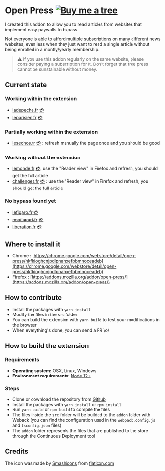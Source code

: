 # Open Press [![Buy me a tree](https://img.shields.io/badge/Buy%20me%20a%20tree-%F0%9F%8C%B3-lightgreen)](https://offset.earth/adrian)

I created this addon to allow you to read articles from websites that implement easy paywalls to bypass.

Not everyone is able to afford multiple subscriptions on many different news websites, even less when they just want to read a single article without being enrolled in a montly/yearly membership.

> ⚠️ If you use this addon regularly on the same website, please consider paying a subscription for it. Don't forget that free press cannot be sunstainable without money.

## Current state

### Working within the extension

- [ladepeche.fr](https://www.ladepeche.fr) [💳](https://clubabonnes.ladepeche.fr/offres)
- [leparisien.fr](http://www.leparisien.fr) [💳](https://abonnement.leparisien.fr/)

### Partially working within the extension

- [lesechos.fr](https://www.lesechos.fr) [💳](https://abonnement.lesechos.fr) : refresh manually the page once and you should be good

### Working without the extension

- [lemonde.fr](https://www.lemonde.fr) [💳](https://abo.lemonde.fr): use the "Reader view" in Firefox and refresh, you should get the full article
- [challenges.fr](https://www.challenges.fr) [💳](https://abo.challenges.fr) : use the "Reader view" in Firefox and refresh, you should get the full article

### No bypass found yet

- [lefigaro.fr](https://www.lefigaro.fr) [💳](https://boutique.lefigaro.fr/abonnement)
- [mediapart.fr](https://www.mediapart.fr) [💳](https://www.mediapart.fr/abo/offres)
- [liberation.fr](https://www.liberation.fr) [💳](https://abo.liberation.fr)

## Where to install it

- Chrome : [https://chrome.google.com/webstore/detail/open-press/hkfbioghcnjpdlpnahoefbbmnoceadeb](https://chrome.google.com/webstore/detail/open-press/hkfbioghcnjpdlpnahoefbbmnoceadeb)
- Firefox : [https://addons.mozilla.org/addon/open-press/](https://addons.mozilla.org/addon/open-press/)

## How to contribute

- Install the packages with `yarn install`
- Modify the files in the `src` folder
- You can build the extension with `yarn build` to test your modifications in the browser
- When everything's done, you can send a PR \o/

## How to build the extension

### Requirements

- **Operating system:** OSX, Linux, Windows
- **Environment requirements:** [Node 12+](https://nodejs.org/en/)

### Steps

- Clone or download the repository from [Github](https://github.com/adriantombu/open-press)
- Install the packages with `yarn install` or `npm install`
- Run `yarn build` or `npm build` to compile the files
- The files inside the `src` folder will be builded to the `addon` folder with Weback (you can find the configuration used in the `webpack.config.js` and `tsconfig.json` files)
- The `addon` folder represents the files that are published to the store through the Continuous Deployment tool

## Credits

The icon was made by [Smashicons](https://www.flaticon.com/authors/smashicons) from [flaticon.com](https://www.flaticon.com)
